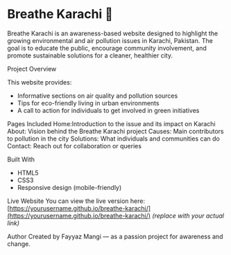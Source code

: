 # Breathe Karachi 🌿

Breathe Karachi is an awareness-based website designed to highlight the growing environmental and air pollution issues in Karachi, Pakistan. The goal is to educate the public, encourage community involvement, and promote sustainable solutions for a cleaner, healthier city.

Project Overview

This website provides:
- Informative sections on air quality and pollution sources
- Tips for eco-friendly living in urban environments
- A call to action for individuals to get involved in green initiatives

 Pages Included
Home:Introduction to the issue and its impact on Karachi
About: Vision behind the Breathe Karachi project
Causes: Main contributors to pollution in the city
Solutions: What individuals and communities can do
Contact: Reach out for collaboration or queries

Built With
- HTML5  
- CSS3  
- Responsive design (mobile-friendly)

 Live Website
You can view the live version here:  
 [https://yourusername.github.io/breathe-karachi/](https://yourusername.github.io/breathe-karachi/) *(replace with your actual link)*

 Author
Created by Fayyaz Mangi — as a passion project for awareness and change.


